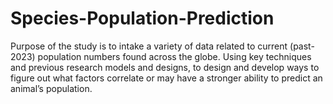 # Species-Population-Prediction
Purpose of the study is to intake a variety of data related to current (past-2023) population numbers found across the globe. Using key techniques and previous research models and designs, to design and develop ways to figure out what factors correlate or may have a stronger ability to predict an animal’s population. 
